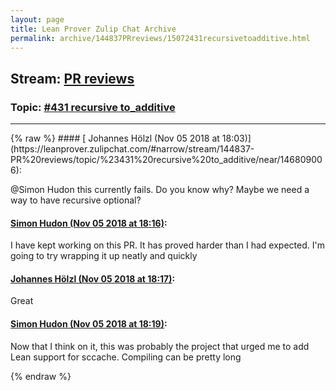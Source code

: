 ```yaml
---
layout: page
title: Lean Prover Zulip Chat Archive 
permalink: archive/144837PRreviews/15072431recursivetoadditive.html
---
```


## Stream: [PR reviews](https://leanprover-community.github.io/archive/144837PRreviews/index.html)
### Topic: [#431 recursive to_additive](https://leanprover-community.github.io/archive/144837PRreviews/15072431recursivetoadditive.html)

---

<base href="https://leanprover.zulipchat.com">
{% raw %}
#### [ Johannes Hölzl (Nov 05 2018 at 18:03)](https://leanprover.zulipchat.com/#narrow/stream/144837-PR%20reviews/topic/%23431%20recursive%20to_additive/near/146809006):
<p><span class="user-mention" data-user-id="110026">@Simon Hudon</span>  this currently fails. Do you know why? Maybe we need a way to have recursive optional?</p>

#### [ Simon Hudon (Nov 05 2018 at 18:16)](https://leanprover.zulipchat.com/#narrow/stream/144837-PR%20reviews/topic/%23431%20recursive%20to_additive/near/146809812):
<p>I have kept working on this PR. It has proved harder than I had expected. I'm going to try wrapping it up neatly and quickly</p>

#### [ Johannes Hölzl (Nov 05 2018 at 18:17)](https://leanprover.zulipchat.com/#narrow/stream/144837-PR%20reviews/topic/%23431%20recursive%20to_additive/near/146809846):
<p>Great</p>

#### [ Simon Hudon (Nov 05 2018 at 18:19)](https://leanprover.zulipchat.com/#narrow/stream/144837-PR%20reviews/topic/%23431%20recursive%20to_additive/near/146809958):
<p>Now that I think on it, this was probably the project that urged me to add Lean support for sccache. Compiling can be pretty long</p>


{% endraw %}
